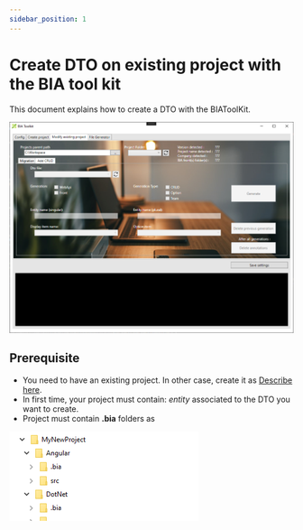 ```yaml
---
sidebar_position: 1
---
```


# Create DTO on existing project with the BIA tool kit
This document explains how to create a DTO with the BIAToolKit.

![BIAToolKitAddCrud](../Images/BIAToolKit/AddCRUD.PNG)

## Prerequisite
* You need to have an existing project. In other case, create it as [Describe here](./20-CreateProject.md).
* In first time, your project must contain: *entity* associated to the DTO you want to create.
* Project must contain **.bia** folders as 
  
![ProjectFolders](../Images/BIAToolKit/NewProject.PNG)
